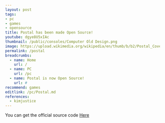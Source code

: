 ```yaml
---
layout: post
tags: 
- pc
- games
- opensource
title: Postal has been made Open Source!
youtube: dgye8U5xIAc
thumbnail: /public/consoles/Computer Old Design.png
image: https://upload.wikimedia.org/wikipedia/en/thumb/b/b2/Postal_Coverart.png/220px-Postal_Coverart.png
permalink: /postal
breadcrumbs:
  - name: Home
    url: /
  - name: PC
    url: /pc
  - name: Postal is now Open Source!
    url: #
recommend: games
editlink: /pc/Postal.md
references:
  - kimjustice
---
```

You can get the official source code <a href="https://bitbucket.org/gopostal/postal-1-open-source/downloads/">Here</a>
